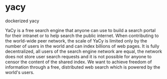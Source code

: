 # yacy
dockerized yacy

YaCy is a free search engine that anyone can use to build a search portal for their intranet or to help search the public internet. 
When contributing to the world-wide peer network, the scale of YaCy is limited only by the number of users in the world and can index billions of web pages. It is fully decentralized, all users of the search engine network are equal, the network does not store user search requests and it is not possible for anyone to censor the content of the shared index. 
We want to achieve freedom of information through a free, distributed web search which is powered by the world's users.
